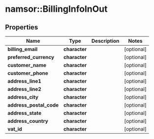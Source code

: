 # namsor::BillingInfoInOut

## Properties
Name | Type | Description | Notes
------------ | ------------- | ------------- | -------------
**billing_email** | **character** |  | [optional] 
**preferred_currency** | **character** |  | [optional] 
**customer_name** | **character** |  | [optional] 
**customer_phone** | **character** |  | [optional] 
**address_line1** | **character** |  | [optional] 
**address_line2** | **character** |  | [optional] 
**address_city** | **character** |  | [optional] 
**address_postal_code** | **character** |  | [optional] 
**address_state** | **character** |  | [optional] 
**address_country** | **character** |  | [optional] 
**vat_id** | **character** |  | [optional] 


